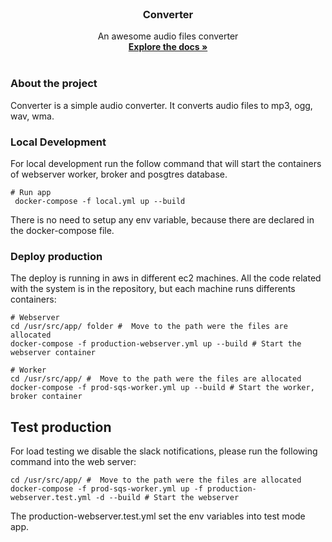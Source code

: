 <!-- PROJECT LOGO -->
<br />
<div align="center">
  <h3 align="center">Converter </h3>

  <p align="center">
    An awesome audio files converter
    <br />
    <a href="https://documenter.getpostman.com/view/17477086/UV5aeF2o"><strong>Explore the docs »</strong></a>
    <br />
    <br />
  </p>
</div>

### About the project

Converter is a simple audio converter. It converts audio files to mp3, ogg, wav,  wma.

### Local Development
For local development run the follow command that will start the containers of webserver
worker, broker and posgtres database.

```shell
# Run app
 docker-compose -f local.yml up --build           
```
There is no need to setup  any env variable, because there are declared in the docker-compose file.


### Deploy production
The deploy is running in aws in different ec2 machines.
All the code related with the system is in the repository, but each machine runs differents containers:
```shell
# Webserver
cd /usr/src/app/ folder #  Move to the path were the files are allocated
docker-compose -f production-webserver.yml up --build # Start the webserver container
```

```shell
# Worker
cd /usr/src/app/ #  Move to the path were the files are allocated
docker-compose -f prod-sqs-worker.yml up --build # Start the worker, broker container
```


## Test production
For load testing we disable the slack notifications, please run the following command into the web server: 
```shell
cd /usr/src/app/ #  Move to the path were the files are allocated
docker-compose -f prod-sqs-worker.yml up -f production-webserver.test.yml -d --build # Start the webserver         
```
The production-webserver.test.yml set the env variables into test mode app.